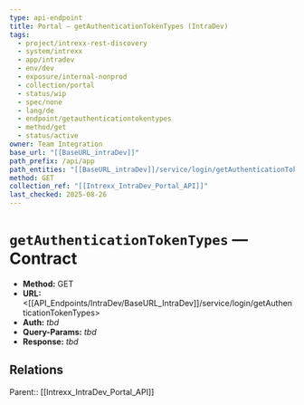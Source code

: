 ```yaml
---
type: api-endpoint
title: Portal — getAuthenticationTokenTypes (IntraDev)
tags:
  - project/intrexx-rest-discovery
  - system/intrexx
  - app/intradev
  - env/dev
  - exposure/internal-nonprod
  - collection/portal
  - status/wip
  - spec/none
  - lang/de
  - endpoint/getauthenticationtokentypes
  - method/get
  - status/active
owner: Team Integration
base_url: "[[BaseURL_intraDev]]"
path_prefix: /api/app
path_entities: "[[BaseURL_intraDev]]/service/login/getAuthenticationTokenTypes"
method: GET
collection_ref: "[[Intrexx_IntraDev_Portal_API]]"
last_checked: 2025-08-26
---
```



# `getAuthenticationTokenTypes` — Contract
- **Method:** GET  
- **URL:** <[[API_Endpoints/IntraDev/BaseURL_IntraDev]]/service/login/getAuthenticationTokenTypes>  
- **Auth:** _tbd_  
- **Query-Params:** _tbd_  
- **Response:** _tbd_

## Relations
Parent:: [[Intrexx_IntraDev_Portal_API]]
